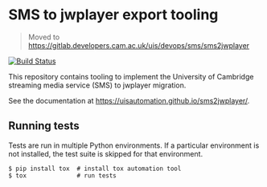 # SMS to jwplayer export tooling

> Moved to https://gitlab.developers.cam.ac.uk/uis/devops/sms/sms2jwplayer

[![Build
Status](https://travis-ci.org/uisautomation/sms2jwplayer.svg?branch=master)](https://travis-ci.org/uisautomation/sms2jwplayer)

This repository contains tooling to implement the University of Cambridge
streaming media service (SMS) to jwplayer migration.

See the documentation at https://uisautomation.github.io/sms2jwplayer/.

## Running tests

Tests are run in multiple Python environments. If a particular environment is
not installed, the test suite is skipped for that environment.

```console
$ pip install tox  # install tox automation tool
$ tox              # run tests
```
